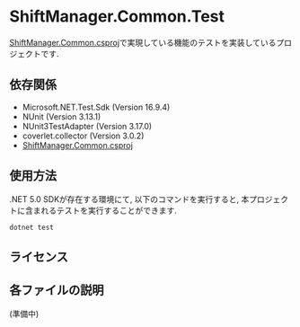 # ShiftManager.Common.Test
[ShiftManager.Common.csproj](../ShiftManager.Common/README.md)で実現している機能のテストを実装しているプロジェクトです.

## 依存関係
- Microsoft.NET.Test.Sdk (Version 16.9.4)
- NUnit (Version 3.13.1)
- NUnit3TestAdapter (Version 3.17.0)
- coverlet.collector (Version 3.0.2)
- [ShiftManager.Common.csproj](../ShiftManager.Common/README.md)


## 使用方法
.NET 5.0 SDKが存在する環境にて, 以下のコマンドを実行すると, 本プロジェクトに含まれるテストを実行することができます.

```
dotnet test
```

## ライセンス

## 各ファイルの説明
(準備中)

